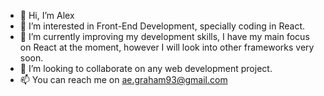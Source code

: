 - 👋 Hi, I’m Alex
- 👀 I’m interested in Front-End Development, specially coding in React.
- 🌱 I’m currently improving my development skills, I have my main focus on React at the moment, however I will look into other frameworks very soon.
- 💞️ I’m looking to collaborate on any web development project.
- 📫 You can reach me on ae.graham93@gmail.com

<!---
ae-graham/ae-graham is a ✨ special ✨ repository because its `README.md` (this file) appears on your GitHub profile.
You can click the Preview link to take a look at your changes.
--->
